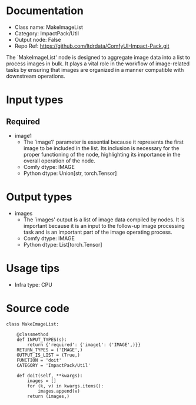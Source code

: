 # Documentation
- Class name: MakeImageList
- Category: ImpactPack/Util
- Output node: False
- Repo Ref: https://github.com/ltdrdata/ComfyUI-Impact-Pack.git

The `MakeImageList' node is designed to aggregate image data into a list to process images in bulk. It plays a vital role in the workflow of image-related tasks by ensuring that images are organized in a manner compatible with downstream operations.

# Input types
## Required
- image1
    - The `image1' parameter is essential because it represents the first image to be included in the list. Its inclusion is necessary for the proper functioning of the node, highlighting its importance in the overall operation of the node.
    - Comfy dtype: IMAGE
    - Python dtype: Union[str, torch.Tensor]

# Output types
- images
    - The `images' output is a list of image data compiled by nodes. It is important because it is an input to the follow-up image processing task and is an important part of the image operating process.
    - Comfy dtype: IMAGE
    - Python dtype: List[torch.Tensor]

# Usage tips
- Infra type: CPU

# Source code
```
class MakeImageList:

    @classmethod
    def INPUT_TYPES(s):
        return {'required': {'image1': ('IMAGE',)}}
    RETURN_TYPES = ('IMAGE',)
    OUTPUT_IS_LIST = (True,)
    FUNCTION = 'doit'
    CATEGORY = 'ImpactPack/Util'

    def doit(self, **kwargs):
        images = []
        for (k, v) in kwargs.items():
            images.append(v)
        return (images,)
```